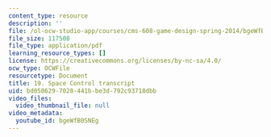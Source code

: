 ```yaml
---
content_type: resource
description: ''
file: /ol-ocw-studio-app/courses/cms-608-game-design-spring-2014/bgeWfB0SNEg_transcript.pdf
file_size: 117508
file_type: application/pdf
learning_resource_types: []
license: https://creativecommons.org/licenses/by-nc-sa/4.0/
ocw_type: OCWFile
resourcetype: Document
title: 19. Space Control transcript
uid: bd050629-7028-441b-be3d-792c93718dbb
video_files:
  video_thumbnail_file: null
video_metadata:
  youtube_id: bgeWfB0SNEg
---
```

